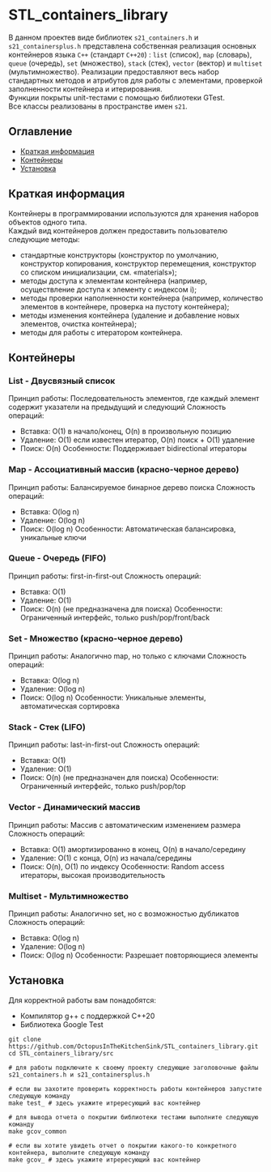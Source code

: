 # STL_containers_library
В данном проектев виде библиотек ```s21_containers.h``` и ```s21_containersplus.h``` представлена собственная реализация основных контейнеров языка ```C++``` (стандарт ```C++20```) : ```list``` (список), ```map``` (словарь), ```queue``` (очередь), ```set``` (множество), ```stack``` (стек), ```vector``` (вектор) и ```multiset``` (мультимножество). Реализации предоставляют весь набор стандартных методов и атрибутов для работы с элементами, проверкой заполненности контейнера и итерирования. <br>
Функции покрыты unit-тестами c помощью библиотеки GTest.<br>
Все классы реализованы в пространстве имен ```s21```.

## Оглавление 
- [Краткая информация](#краткая-информация)
- [Контейнеры](#контейнеры)
- [Установка](#установка)

## Краткая информация
Контейнеры в программировании используются для хранения наборов объектов одного типа. 
<br>
Каждый вид контейнеров должен предоставить пользователю следующие методы:
- стандартные конструкторы (конструктор по умолчанию, конструктор копирования, конструктор перемещения, конструктор со списком инициализации, см. «materials»);
- методы доступа к элементам контейнера (например, осуществление доступа к элементу с индексом i);
- методы проверки наполненности контейнера (например, количество элементов в контейнере, проверка на пустоту контейнера);
- методы изменения контейнера (удаление и добавление новых элементов, очистка контейнера);
- методы для работы с итератором контейнера.

## Контейнеры
### List - Двусвязный список
Принцип работы: Последовательность элементов, где каждый элемент содержит указатели на предыдущий и следующий
Сложность операций:
- Вставка: O(1) в начало/конец, O(n) в произвольную позицию
- Удаление: O(1) если известен итератор, O(n) поиск + O(1) удаление
- Поиск: O(n)
Особенности: Поддерживает bidirectional итераторы

### Map - Ассоциативный массив (красно-черное дерево)
Принцип работы: Балансируемое бинарное дерево поиска
Сложность операций:
- Вставка: O(log n)
- Удаление: O(log n)
- Поиск: O(log n)
Особенности: Автоматическая балансировка, уникальные ключи


### Queue - Очередь (FIFO)
Принцип работы: first-in-first-out
Сложность операций:
- Вставка: O(1)
- Удаление: O(1)
- Поиск: O(n) (не предназначена для поиска)
Особенности: Ограниченный интерфейс, только push/pop/front/back

### Set - Множество (красно-черное дерево)
Принцип работы: Аналогично map, но только с ключами
Сложность операций:
- Вставка: O(log n)
- Удаление: O(log n)
- Поиск: O(log n)
Особенности: Уникальные элементы, автоматическая сортировка

### Stack - Стек (LIFO)
Принцип работы: last-in-first-out
Сложность операций:
- Вставка: O(1)
- Удаление: O(1)
- Поиск: O(n) (не предназначен для поиска)
Особенности: Ограниченный интерфейс, только push/pop/top

### Vector - Динамический массив
Принцип работы: Массив с автоматическим изменением размера
Сложность операций:
- Вставка: O(1) амортизированно в конец, O(n) в начало/середину
- Удаление: O(1) с конца, O(n) из начала/середины
- Поиск: O(n), O(1) по индексу
Особенности: Random access итераторы, высокая производительность

### Multiset - Мультимножество
Принцип работы: Аналогично set, но с возможностью дубликатов
Сложность операций:
- Вставка: O(log n)
- Удаление: O(log n)
- Поиск: O(log n)
Особенности: Разрешает повторяющиеся элементы

## Установка
Для корректной работы вам понадобятся:
- Компилятор g++ с поддержкой C++20
- Библиотека Google Test

```
git clone https://github.com/OctopusInTheKitchenSink/STL_containers_library.git
cd STL_containers_library/src

# для работы подключите к своему проекту следующие заголовочные файлы s21_containers.h и s21_containersplus.h

# если вы захотите проверить корректность работы контейнеров запустите следующую команду
make test_ # здесь укажите итрересующий вас контейнер

# для вывода отчета о покрытии библиотеки тестами выполните следующую команду
make gcov_common

# если вы хотите увидеть отчет о покрытии какого-то конкретного контейнера, выполните следующую команду
make gcov_ # здесь укажите итрересующий вас контейнер
```
